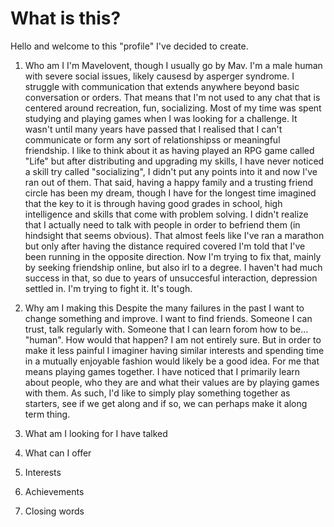# What is this?
Hello and welcome to this "profile" I've decided to create. 

1. Who am I
   I'm Mavelovent, though I usually go by Mav. I'm a male human with severe social issues, likely causesd by asperger syndrome. I struggle with communication that extends anywhere beyond basic conversation or orders. That means that I'm not used to any chat that is centered around recreation, fun, socializing. Most of my time was spent studying and playing games when I was looking for a challenge. It wasn't until many years have passed that I realised that I can't communicate or form any sort of relationshipss or meaningful friendship. I like to think about it as having played an RPG game called "Life" but after distributing and upgrading my skills, I have never noticed a skill try called "socializing", I didn't put any points into it and now I've ran out of them.
   That said, having a happy family and a trusting friend circle has been my dream, though I have for the longest time imagined that the key to it is through having good grades in school, high intelligence and skills that come with problem solving. I didn't realize that I actually need to talk with people in order to befriend them (in hindsight that seems obvious). That almost feels like I've ran a marathon but only after having the distance required covered I'm told that I've been running in the opposite direction. Now I'm trying to fix that, mainly by seeking friendship online, but also irl to a degree. I haven't had much success in that, so due to years of unsuccesful interaction, depression settled in. I'm trying to fight it. It's tough.

3. Why am I making this
   Despite the many failures in the past I want to change something and improve. I want to find friends. Someone I can trust, talk regularly with. Someone that I can learn forom how to be... "human".
   How would that happen? I am not entirely sure. But in order to make it less painful I imaginer having similar interests and spending time in a mutually enjoyable fashion would likely be a good idea. For me that means playing games together. I have noticed that I primarily learn about people, who they are and what their values are by playing games with them. As such, I'd like to simply play something together as starters, see if we get along and if so, we can perhaps make it along term thing.
   
5. What am I looking for
   I have talked 
7. What can I offer
8. Interests
9. Achievements
10. Closing words

